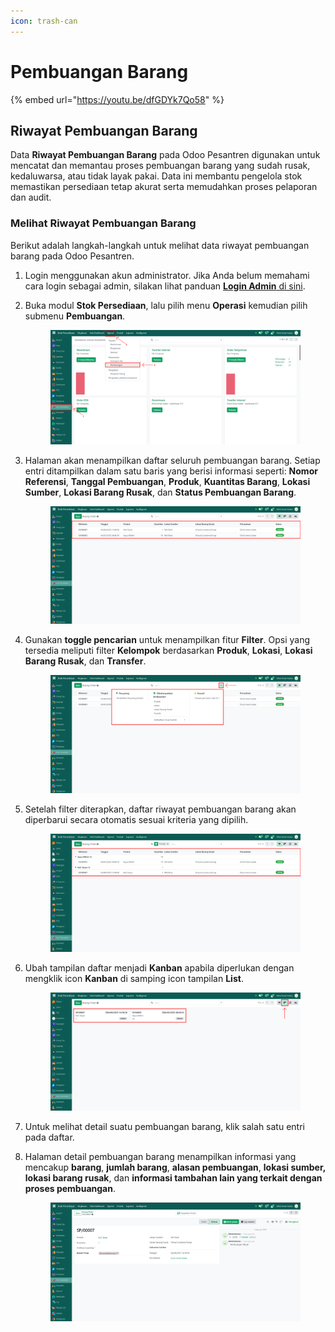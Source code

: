 ```yaml
---
icon: trash-can
---
```


# Pembuangan Barang

{% embed url="https://youtu.be/dfGDYk7Qo58" %}

## Riwayat Pembuangan Barang

Data **Riwayat Pembuangan Barang** pada Odoo Pesantren digunakan untuk mencatat dan memantau proses pembuangan barang yang sudah rusak, kedaluwarsa, atau tidak layak pakai. Data ini membantu pengelola stok memastikan persediaan tetap akurat serta memudahkan proses pelaporan dan audit.

### Melihat Riwayat Pembuangan Barang

Berikut adalah langkah-langkah untuk melihat data riwayat pembuangan barang pada Odoo Pesantren.

1. Login menggunakan akun administrator. Jika Anda belum memahami cara login sebagai admin, silakan lihat panduan [**Login Admin** di sini](../../panduan-login/login-admin.md).
2.  Buka modul **Stok Persediaan**, lalu pilih menu **Operasi** kemudian pilih submenu **Pembuangan**.

    <figure><img src="../../.gitbook/assets/images-676 (1) (1).png" alt=""><figcaption></figcaption></figure>


3.  Halaman akan menampilkan daftar seluruh pembuangan barang. Setiap entri ditampilkan dalam satu baris yang berisi informasi seperti: **Nomor** **Referensi**, **Tanggal Pembuangan**, **Produk**, **Kuantitas Barang**, **Lokasi Sumber**, **Lokasi Barang Rusak**, dan **Status Pembuangan Barang**.

    <figure><img src="../../.gitbook/assets/images-677 (1) (1).png" alt=""><figcaption></figcaption></figure>


4.  Gunakan **toggle pencarian** untuk menampilkan fitur **Filter**. Opsi yang tersedia meliputi filter **Kelompok** berdasarkan **Produk**, **Lokasi**, **Lokasi Barang Rusak**, dan **Transfer**.

    <figure><img src="../../.gitbook/assets/images-678 (1) (1).png" alt=""><figcaption></figcaption></figure>


5.  Setelah filter diterapkan, daftar riwayat pembuangan barang akan diperbarui secara otomatis sesuai kriteria yang dipilih.

    <figure><img src="../../.gitbook/assets/images-679 (1).png" alt=""><figcaption></figcaption></figure>


6.  Ubah tampilan daftar menjadi **Kanban** apabila diperlukan dengan mengklik icon **Kanban** di samping icon tampilan **List**.

    <figure><img src="../../.gitbook/assets/images-680 (1) (1).png" alt=""><figcaption></figcaption></figure>


7. Untuk melihat detail suatu pembuangan barang, klik salah satu entri pada daftar.
8.  Halaman detail pembuangan barang menampilkan informasi yang mencakup **barang**, **jumlah barang**, **alasan pembuangan**, **lokasi sumber, lokasi barang rusak**, dan **informasi tambahan lain yang terkait dengan proses pembuangan**.

    <figure><img src="../../.gitbook/assets/images-681 (1) (1).png" alt=""><figcaption></figcaption></figure>
